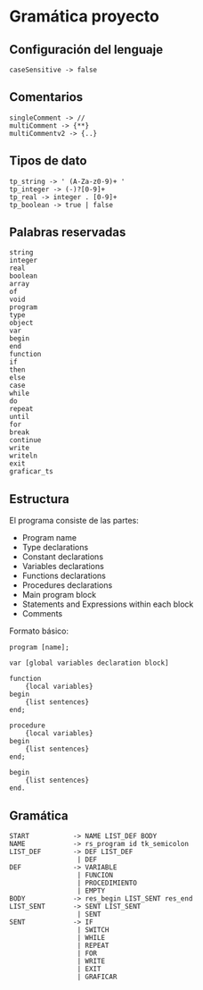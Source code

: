 # Gramática proyecto

## Configuración del lenguaje

    caseSensitive -> false

## Comentarios

    singleComment -> //
    multiComment -> {**}
    multiCommentv2 -> {..}

## Tipos de dato

    tp_string -> ' (A-Za-z0-9)+ '
    tp_integer -> (-)?[0-9]+
    tp_real -> integer . [0-9]+
    tp_boolean -> true | false

## Palabras reservadas

    string
    integer
    real
    boolean
    array
    of
    void
    program
    type
    object
    var
    begin
    end
    function
    if
    then
    else
    case
    while
    do
    repeat
    until
    for
    break
    continue
    write
    writeln
    exit
    graficar_ts

## Estructura

El programa consiste de las partes:

- Program name
- Type declarations
- Constant declarations
- Variables declarations
- Functions declarations
- Procedures declarations
- Main program block
- Statements and Expressions within each block
- Comments

Formato básico:

    program [name];

    var [global variables declaration block]

    function
        {local variables}
    begin
        {list sentences}
    end;

    procedure
        {local variables}
    begin
        {list sentences}
    end;

    begin
        {list sentences}
    end.

## Gramática

    START           -> NAME LIST_DEF BODY
    NAME            -> rs_program id tk_semicolon
    LIST_DEF        -> DEF LIST_DEF
                     | DEF
    DEF             -> VARIABLE
                     | FUNCION
                     | PROCEDIMIENTO
                     | EMPTY
    BODY            -> res_begin LIST_SENT res_end
    LIST_SENT       -> SENT LIST_SENT
                     | SENT
    SENT            -> IF
                     | SWITCH
                     | WHILE
                     | REPEAT
                     | FOR
                     | WRITE
                     | EXIT
                     | GRAFICAR
